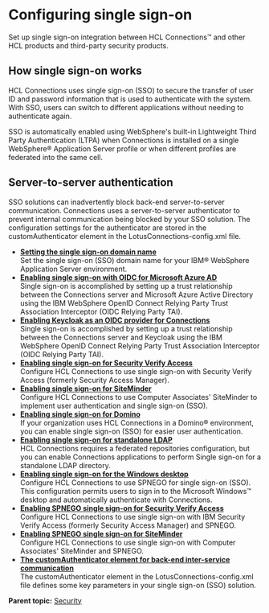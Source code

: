 # Configuring single sign-on 

Set up single sign-on integration between HCL Connections™ and other HCL products and third-party security products.

## How single sign-on works 

HCL Connections uses single sign-on \(SSO\) to secure the transfer of user ID and password information that is used to authenticate with the system. With SSO, users can switch to different applications without needing to authenticate again.

SSO is automatically enabled using WebSphere's built-in Lightweight Third Party Authentication \(LTPA\) when Connections is installed on a single WebSphere® Application Server profile or when different profiles are federated into the same cell.

## Server-to-server authentication 

SSO solutions can inadvertently block back-end server-to-server communication. Connections uses a server-to-server authenticator to prevent internal communication being blocked by your SSO solution. The configuration settings for the authenticator are stored in the customAuthenticator element in the LotusConnections-config.xml file.

-   **[Setting the single sign-on domain name](../secure/t_set_SSO_domain-name.md)**  
Set the single sign-on \(SSO\) domain name for your IBM® WebSphere Application Server environment.
-   **[Enabling single sign-on with OIDC for Microsoft Azure AD](../secure/c_azure_oidc_container.md)**  
Single sign-on is accomplished by setting up a trust relationship between the Connections server and Microsoft Azure Active Directory using the IBM WebSphere OpenID Connect Relying Party Trust Association Interceptor \(OIDC Relying Party TAI\).
-   **[Enabling Keycloak as an OIDC provider for Connections](../secure/c_keycloak_oidc.md)**  
Single sign-on is accomplished by setting up a trust relationship between the Connections server and Keycloak using the IBM WebSphere OpenID Connect Relying Party Trust Association Interceptor (OIDC Relying Party TAI).
-   **[Enabling single sign-on for Security Verify Access](../secure/t_secure_with_tam.md)**  
Configure HCL Connections to use single sign-on with Security Verify Access (formerly Security Access Manager).
-   **[Enabling single sign-on for SiteMinder](../secure/t_secure_with_siteminder.md)**  
Configure HCL Connections to use Computer Associates' SiteMinder to implement user authentication and single sign-on \(SSO\).
-   **[Enabling single sign-on for Domino](../secure/t_secure_domino.md)**  
If your organization uses HCL Connections in a Domino® environment, you can enable single sign-on \(SSO\) for easier user authentication.
-   **[Enabling single sign-on for standalone LDAP](../secure/t_setup_standalone_ldap.md)**  
HCL Connections requires a federated repositories configuration, but you can enable Connections applications to perform Single sign-on for a standalone LDAP directory.
-   **[Enabling single sign-on for the Windows desktop](../secure/t_install_kerb_setup_spnego.md)**  
Configure HCL Connections to use SPNEGO for single sign-on \(SSO\). This configuration permits users to sign in to the Microsoft Windows™ desktop and automatically authenticate with Connections.
-   **[Enabling SPNEGO single sign-on for Security Verify Access](../secure/t_secure_with_tam-spnego.md)**  
Configure HCL Connections to use single sign-on with IBM Security Verify Access (formerly Security Access Manager) and SPNEGO.
-   **[Enabling SPNEGO single sign-on for SiteMinder](../secure/t_secure_with_siteminder_SPNEGO.md)**  
Configure HCL Connections to use single sign-on with Computer Associates' SiteMinder and SPNEGO.
-   **[The customAuthenticator element for back-end inter-service communication](../secure/r_custom-authenticator.md)**  
The customAuthenticator element in the LotusConnections-config.xml file defines some key parameters in your single sign-on \(SSO\) solution.

**Parent topic:** [Security](../secure/c_sec_overview.md)
